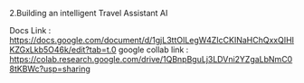 2.Building an intelligent Travel Assistant AI

Docs Link : https://docs.google.com/document/d/1gjL3ttOILegW4ZIcCKINaHChQxxQIHIKZGxLkb5O46k/edit?tab=t.0
google collab link : https://colab.research.google.com/drive/1QBnpBguLj3LDVni2YZgaLbNmC08tKBWc?usp=sharing
